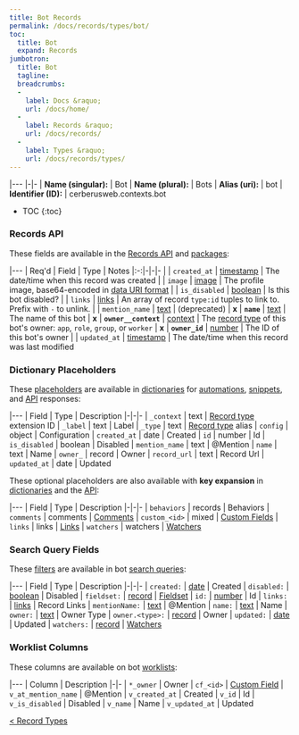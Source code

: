 ```yaml
---
title: Bot Records
permalink: /docs/records/types/bot/
toc:
  title: Bot
  expand: Records
jumbotron:
  title: Bot
  tagline: 
  breadcrumbs:
  -
    label: Docs &raquo;
    url: /docs/home/
  -
    label: Records &raquo;
    url: /docs/records/
  -
    label: Types &raquo;
    url: /docs/records/types/
---
```


|---
|-|-
| **Name (singular):** | Bot
| **Name (plural):** | Bots
| **Alias (uri):** | bot
| **Identifier (ID):** | cerberusweb.contexts.bot

* TOC
{:toc}

### Records API

These fields are available in the [Records API](/docs/api/endpoints/records/) and [packages](/docs/packages/):

|---
| Req'd | Field | Type | Notes
|:-:|-|-|-
|   | `created_at` | [timestamp](/docs/records/fields/types/timestamp/) | The date/time when this record was created 
|   | `image` | [image](/docs/records/fields/types/image/) | The profile image, base64-encoded in [data URI format](https://en.wikipedia.org/wiki/Data_URI_scheme) 
|   | `is_disabled` | [boolean](/docs/records/fields/types/boolean/) | Is this bot disabled? 
|   | `links` | [links](/docs/records/fields/types/links/) | An array of record `type:id` tuples to link to. Prefix with `-` to unlink. 
|   | `mention_name` | [text](/docs/records/fields/types/text/) | (deprecated) 
| **x** | **`name`** | [text](/docs/records/fields/types/text/) | The name of this bot 
| **x** | **`owner__context`** | [context](/docs/records/fields/types/context/) | The [record type](/docs/records/types/) of this bot's owner: `app`, `role`, `group`, or `worker` 
| **x** | **`owner_id`** | [number](/docs/records/fields/types/number/) | The ID of this bot's owner 
|   | `updated_at` | [timestamp](/docs/records/fields/types/timestamp/) | The date/time when this record was last modified 

### Dictionary Placeholders

These [placeholders](/docs/scripting/variables/#placeholders) are available in [dictionaries](/docs/guide/developers/dictionaries/) for [automations](/docs/automations/), [snippets](/docs/snippets/), and [API](/docs/api/) responses:

|---
| Field | Type | Description
|-|-|-
| `_context` | text | [Record type](/docs/records/types/) extension ID
| `_label` | text | Label
| `_type` | text | [Record type](/docs/records/types/) alias
| `config` | object | Configuration
| `created_at` | date | Created
| `id` | number | Id
| `is_disabled` | boolean | Disabled
| `mention_name` | text | @Mention
| `name` | text | Name
| `owner_` | record | Owner
| `record_url` | text | Record Url
| `updated_at` | date | Updated

These optional placeholders are also available with **key expansion** in [dictionaries](/docs/guide/developers/dictionaries/#key-expansion) and the [API](/docs/api/responses/#expanding-keys-in-api-requests):

|---
| Field | Type | Description
|-|-|-
| `behaviors` | records | Behaviors
| `comments` | comments | [Comments](/docs/guide/developers/dictionaries/#key-expansion)
| `custom_<id>` | mixed | [Custom Fields](/docs/guide/developers/dictionaries/#key-expansion)
| `links` | links | [Links](/docs/guide/developers/dictionaries/#key-expansion)
| `watchers` | watchers | [Watchers](/docs/guide/developers/dictionaries/#key-expansion)
	
### Search Query Fields

These [filters](/docs/search/#filters) are available in bot [search queries](/docs/search/):

|---
| Field | Type | Description
|-|-|-
| `created:` | [date](/docs/search/#dates) | Created
| `disabled:` | [boolean](/docs/search/#booleans) | Disabled
| `fieldset:` | [record](/docs/search/#deep-search) | [Fieldset](/docs/records/types/custom_fieldset/)
| `id:` | [number](/docs/search/#numbers) | Id
| `links:` | [links](/docs/search/#links) | Record Links
| `mentionName:` | [text](/docs/search/#text) | @Mention
| `name:` | [text](/docs/search/#text) | Name
| `owner:` | [text](/docs/search/#text) | Owner Type
| `owner.<type>:` | [record](/docs/search/#deep-search) | Owner
| `updated:` | [date](/docs/search/#dates) | Updated
| `watchers:` | [record](/docs/search/#deep-search) | [Watchers](/docs/records/types/worker/)
	
### Worklist Columns

These columns are available on bot [worklists](/docs/worklists/):

|---
| Column | Description
|-|-
| `*_owner` | Owner
| `cf_<id>` | [Custom Field](/docs/records/types/custom_field/)
| `v_at_mention_name` | @Mention
| `v_created_at` | Created
| `v_id` | Id
| `v_is_disabled` | Disabled
| `v_name` | Name
| `v_updated_at` | Updated

<div class="section-nav">
	<div class="left">
		<a href="/docs/records/types/" class="prev">&lt; Record Types</a>
	</div>
	<div class="right align-right">
	</div>
</div>
<div class="clear"></div>